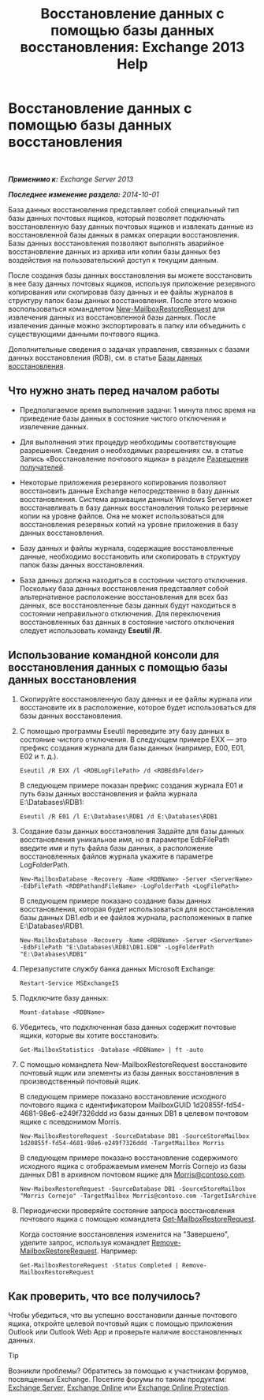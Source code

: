 ﻿---
title: 'Восстановление данных с помощью базы данных восстановления: Exchange 2013 Help'
TOCTitle: Восстановление данных с помощью базы данных восстановления
ms:assetid: d64c18e7-16af-4bd8-a5c5-01206984d4d1
ms:mtpsurl: https://technet.microsoft.com/ru-ru/library/Ee332351(v=EXCHG.150)
ms:contentKeyID: 50489156
ms.date: 04/30/2018
mtps_version: v=EXCHG.150
ms.translationtype: HT
---

# Восстановление данных с помощью базы данных восстановления

 

_**Применимо к:** Exchange Server 2013_

_**Последнее изменение раздела:** 2014-10-01_

База данных восстановления представляет собой специальный тип базы данных почтовых ящиков, который позволяет подключать восстановленную базу данных почтовых ящиков и извлекать данные из восстановленной базы данных в рамках операции восстановления. Базы данных восстановления позволяют выполнять аварийное восстановление данных из архива или копии базы данных без воздействия на пользовательский доступ к текущим данным.

После создания базы данных восстановления вы можете восстановить в нее базу данных почтовых ящиков, используя приложение резервного копирования или скопировав базу данных и ее файлы журналов в структуру папок базы данных восстановления. После этого можно воспользоваться командлетом [New-MailboxRestoreRequest](https://technet.microsoft.com/ru-ru/library/ff829875\(v=exchg.150\)) для извлечения данных из восстановленной базы данных. После извлечения данные можно экспортировать в папку или объединить с существующими данными почтового ящика.

Дополнительные сведения о задачах управления, связанных с базами данных восстановления (RDB), см. в статье [Базы данных восстановления](recovery-databases-exchange-2013-help.md).

## Что нужно знать перед началом работы

  - Предполагаемое время выполнения задачи: 1 минута плюс время на приведение базы данных в состояние чистого отключения и извлечение данных.

  - Для выполнения этих процедур необходимы соответствующие разрешения. Сведения о необходимых разрешениях см. в статье Запись «Восстановление почтового ящика» в разделе [Разрешения получателей](recipients-permissions-exchange-2013-help.md).

  - Некоторые приложения резервного копирования позволяют восстановить данные Exchange непосредственно в базу данных восстановления. Система архивации данных Windows Server может восстанавливать в базу данных восстановления только резервные копии на уровне файлов. Она не может использоваться для восстановления резервных копий на уровне приложения в базу данных восстановления.

  - Базу данных и файлы журнала, содержащие восстановленные данные, необходимо восстановить или скопировать в структуру папок базы данных восстановления.

  - База данных должна находиться в состоянии чистого отключения. Поскольку база данных восстановления представляет собой альтернативное расположение восстановления для всех баз данных, все восстановленные базы данных будут находиться в состоянии неправильного отключения. Для переключения восстановленных баз данных в состояние чистого отключения следует использовать команду **Eseutil /R**.

## Использование командной консоли для восстановления данных с помощью базы данных восстановления

1.  Скопируйте восстановленную базу данных и ее файлы журнала или восстановите их в расположение, которое будет использоваться для базы данных восстановления.

2.  С помощью программы Eseutil переведите эту базу данных в состояние чистого отключения. В следующем примере EXX — это префикс создания журнала для базы данных (например, E00, E01, E02 и т. д.).
    
        Eseutil /R EXX /l <RDBLogFilePath> /d <RDBEdbFolder>
    
    В следующем примере показан префикс создания журнала E01 и путь базы данных восстановления и файла журнала E:\\Databases\\RDB1:
    
        Eseutil /R E01 /l E:\Databases\RDB1 /d E:\Databases\RDB1

3.  Создание базы данных восстановления Задайте для базы данных восстановления уникальное имя, но в параметре EdbFilePath введите имя и путь файла базы данных, а расположение восстановленных файлов журнала укажите в параметре LogFolderPath.
    
        New-MailboxDatabase -Recovery -Name <RDBName> -Server <ServerName> -EdbFilePath <RDBPathandFileName> -LogFolderPath <LogFilePath>
    
    В следующем примере показано создание базы данных восстановления, которая будет использоваться для восстановления базы данных DB1.edb и ее файлов журнала, расположенных в папке E:\\Databases\\RDB1.
    
        New-MailboxDatabase -Recovery -Name <RDBName> -Server <ServerName> -EdbFilePath "E:\Databases\RDB1\DB1.EDB" -LogFolderPath "E:\Databases\RDB1"

4.  Перезапустите службу банка данных Microsoft Exchange:
    
        Restart-Service MSExchangeIS

5.  Подключите базу данных:
    
        Mount-database <RDBName>

6.  Убедитесь, что подключенная база данных содержит почтовые ящики, которые вы хотите восстановить:
    
        Get-MailboxStatistics -Database <RDBName> | ft -auto

7.  С помощью командлета New-MailboxRestoreRequest восстановите почтовый ящик или элементы из базы данных восстановления в производственный почтовый ящик.
    
    В следующем примере показано восстановление исходного почтового ящика с идентификатором MailboxGUID 1d20855f-fd54-4681-98e6-e249f7326ddd из базы данных DB1 в целевом почтовом ящике с псевдонимом Morris.
    
        New-MailboxRestoreRequest -SourceDatabase DB1 -SourceStoreMailbox 1d20855f-fd54-4681-98e6-e249f7326ddd -TargetMailbox Morris
    
    В следующем примере показано восстановление содержимого исходного ящика с отображаемым именем Morris Cornejo из базы данных DB1 в архивном почтовом ящике для Morris@contoso.com.
    
        New-MaiboxRestoreRequest -SourceDatabase DB1 -SourceStoreMailbox "Morris Cornejo" -TargetMailbox Morris@contoso.com -TargetIsArchive

8.  Периодически проверяйте состояние запроса восстановления почтового ящика с помощью командлета [Get-MailboxRestoreRequest](https://technet.microsoft.com/ru-ru/library/ff829907\(v=exchg.150\)).
    
    Когда состояние восстановления изменится на "Завершено", уделите запрос, используя командлет [Remove-MailboxRestoreRequest](https://technet.microsoft.com/ru-ru/library/ff829910\(v=exchg.150\)). Например:
    
        Get-MailboxRestoreRequest -Status Completed | Remove-MailboxRestoreRequest

## Как проверить, что все получилось?

Чтобы убедиться, что вы успешно восстановили данные почтового ящика, откройте целевой почтовый ящик с помощью приложения Outlook или Outlook Web App и проверьте наличие восстановленных данных.

> [!TIP]  
> Возникли проблемы? Обратитесь за помощью к участникам форумов, посвященных Exchange. Посетите форумы по таким продуктам: <a href="https://go.microsoft.com/fwlink/p/?linkid=60612">Exchange Server</a>, <a href="https://go.microsoft.com/fwlink/p/?linkid=267542">Exchange Online</a> или <a href="https://go.microsoft.com/fwlink/p/?linkid=285351">Exchange Online Protection</a>.

